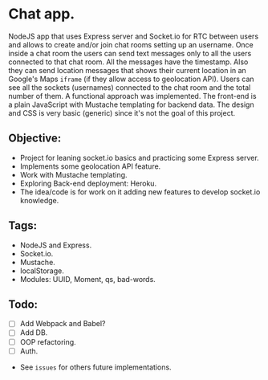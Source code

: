 # Chat app.
  NodeJS app that uses Express server and Socket.io for RTC between users and allows to create and/or join chat rooms setting up an username.
  Once inside a chat room the users can send text messages only to all the users connected to that chat room. All the messages have the timestamp.
  Also they can send location messages that shows their current location in an Google's Maps `iframe` (if they allow access to geolocation API).
  Users can see all the sockets (usernames) connected to the chat room and the total number of them.
  A functional approach was implemented.
  The front-end is a plain JavaScript with Mustache templating for backend data.
  The design and CSS is very basic (generic) since it's not the goal of this project.
  
## Objective:
  * Project for leaning socket.io basics and practicing some Express server.
  * Implements some geolocation API feature.
  * Work with Mustache templating.
  * Exploring Back-end deployment: Heroku.
  * The idea/code is for work on it adding new features to develop socket.io knowledge.
  
## Tags:
  * NodeJS and Express.
  * Socket.io.
  * Mustache.
  * localStorage.
  * Modules: UUID, Moment, qs, bad-words.
  
## Todo:
- [ ] Add Webpack and Babel?
- [ ] Add DB.
- [ ] OOP refactoring.
- [ ] Auth.
- See `issues` for others future implementations.
